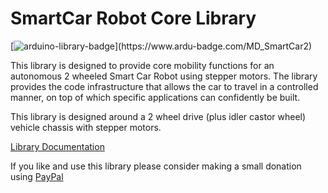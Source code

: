 # SmartCar Robot Core Library

[![arduino-library-badge](https://www.ardu-badge.com/badge/MD_SmartCar2.svg?)](https://www.ardu-badge.com/MD_SmartCar2)

This library is designed to provide core mobility functions for an autonomous 2 wheeled Smart Car Robot using stepper motors. The library provides the code infrastructure that allows the car to travel in a controlled manner, on top of which specific applications can confidently be built.

This library is designed around a 2 wheel drive (plus idler castor wheel) vehicle chassis with stepper motors.

[Library Documentation](https://majicdesigns.github.io/MD_SmartCar2/)

If you like and use this library please consider making a small donation using [PayPal](https://paypal.me/MajicDesigns/4USD)
